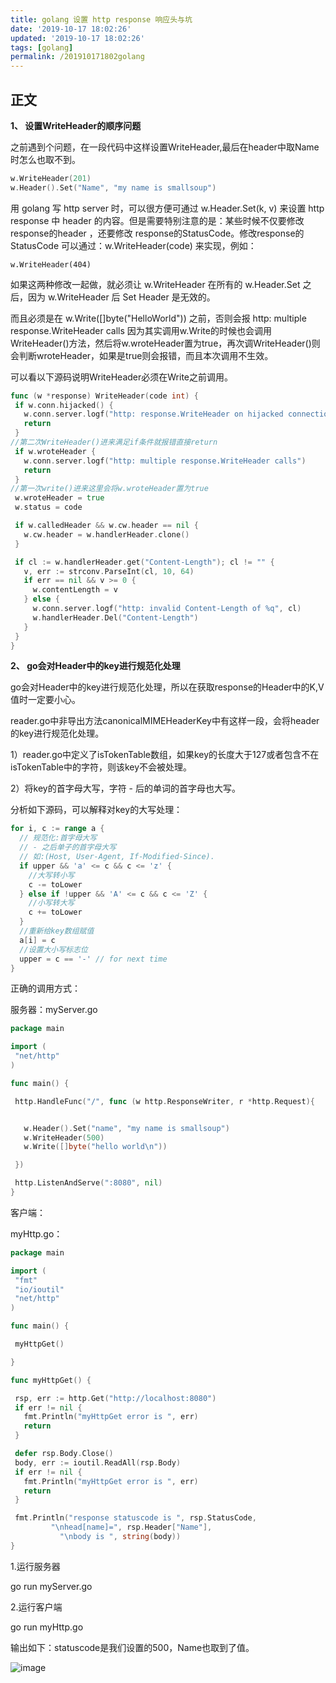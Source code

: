 ```yaml
---
title: golang 设置 http response 响应头与坑
date: '2019-10-17 18:02:26'
updated: '2019-10-17 18:02:26'
tags: [golang]
permalink: /201910171802golang
---
```


## 正文

**1、 设置WriteHeader的顺序问题**


之前遇到个问题，在一段代码中这样设置WriteHeader,最后在header中取Name时怎么也取不到。

```go
w.WriteHeader(201)
w.Header().Set("Name", "my name is smallsoup")
```

 用 golang 写 http server 时，可以很方便可通过 w.Header.Set(k, v) 来设置 http response 中 header 的内容。但是需要特别注意的是：某些时候不仅要修改 response的header ，还要修改 response的StatusCode。修改response的StatusCode 可以通过：w.WriteHeader(code) 来实现，例如：

```
w.WriteHeader(404)
```

如果这两种修改一起做，就必须让 w.WriteHeader 在所有的 w.Header.Set 之后，因为 w.WriteHeader 后 Set Header 是无效的。

而且必须是在 w.Write([]byte("HelloWorld")) 之前，否则会报 http: multiple response.WriteHeader calls 因为其实调用w.Write的时候也会调用WriteHeader()方法，然后将w.wroteHeader置为true，再次调WriteHeader()则会判断wroteHeader，如果是true则会报错，而且本次调用不生效。



可以看以下源码说明WriteHeader必须在Write之前调用。

```go
func (w *response) WriteHeader(code int) {
 if w.conn.hijacked() {
   w.conn.server.logf("http: response.WriteHeader on hijacked connection")
   return
 }
//第二次WriteHeader()进来满足if条件就报错直接return
 if w.wroteHeader {
   w.conn.server.logf("http: multiple response.WriteHeader calls")
   return
 }
//第一次write()进来这里会将w.wroteHeader置为true
 w.wroteHeader = true
 w.status = code

 if w.calledHeader && w.cw.header == nil {
   w.cw.header = w.handlerHeader.clone()
 }

 if cl := w.handlerHeader.get("Content-Length"); cl != "" {
   v, err := strconv.ParseInt(cl, 10, 64)
   if err == nil && v >= 0 {
     w.contentLength = v
   } else {
     w.conn.server.logf("http: invalid Content-Length of %q", cl)
     w.handlerHeader.Del("Content-Length")
   }
 }
}
```

**2、 go会对Header中的key进行规范化处理**

go会对Header中的key进行规范化处理，所以在获取response的Header中的K,V值时一定要小心。



reader.go中非导出方法canonicalMIMEHeaderKey中有这样一段，会将header的key进行规范化处理。



1）reader.go中定义了isTokenTable数组，如果key的长度大于127或者包含不在isTokenTable中的字符，则该key不会被处理。

2）将key的首字母大写，字符 - 后的单词的首字母也大写。


分析如下源码，可以解释对key的大写处理：

```go
for i, c := range a {
  // 规范化:首字母大写
  // - 之后单子的首字母大写
  // 如:(Host, User-Agent, If-Modified-Since).
  if upper && 'a' <= c && c <= 'z' {
    //大写转小写
    c -= toLower
  } else if !upper && 'A' <= c && c <= 'Z' {
    //小写转大写
    c += toLower
  }
  //重新给key数组赋值
  a[i] = c
  //设置大小写标志位
  upper = c == '-' // for next time
}
```


正确的调用方式：



服务器：myServer.go

```go
package main

import (
 "net/http"
)

func main() {

 http.HandleFunc("/", func (w http.ResponseWriter, r *http.Request){


   w.Header().Set("name", "my name is smallsoup")
   w.WriteHeader(500)
   w.Write([]byte("hello world\n"))

 })

 http.ListenAndServe(":8080", nil)
}
```

客户端：

myHttp.go：

```go
package main

import (
 "fmt"
 "io/ioutil"
 "net/http"
)

func main() {

 myHttpGet()

}

func myHttpGet() {

 rsp, err := http.Get("http://localhost:8080")
 if err != nil {
   fmt.Println("myHttpGet error is ", err)
   return
 }

 defer rsp.Body.Close()
 body, err := ioutil.ReadAll(rsp.Body)
 if err != nil {
   fmt.Println("myHttpGet error is ", err)
   return
 }

 fmt.Println("response statuscode is ", rsp.StatusCode, 
         "\nhead[name]=", rsp.Header["Name"], 
           "\nbody is ", string(body))
}
```
1.运行服务器



go run myServer.go



2.运行客户端

   

 go run myHttp.go



输出如下：statuscode是我们设置的500，Name也取到了值。

![image](https://cdn.jsdelivr.net/gh/smallersoup/jsDelivr-cdn@main/blog/article/imgconvert-csdnimg/7ab39226fab9af8628f3ecbf23913ae0.png)

